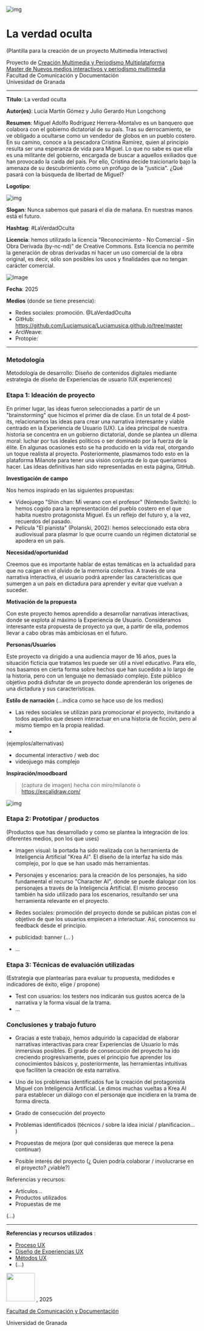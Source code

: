 ![img](Logo.png)
# La verdad oculta

(Plantilla para la creación de un proyecto Multimedia Interactivo)

Proyecto de [Creación Multimedia y Periodismo Multiplataforma](https://github.com/mgea/PeriodismoMultimedia) <br>
[Master de Nuevos medios interactivos y periodismo multimedia](https://masteres.ugr.es/newmedia-periodismo-multimedia/) <br>
Facultad de Comunicación y Documentación <br>
Univesidad de Granada  

----

**Titulo**: La verdad oculta

**Autor(es)**: Lucía Martín Gómez y Julio Gerardo Hun Longchong

**Resumen**: Miguel Adolfo Rodríguez Herrera-Montalvo es un banquero que colabora con el gobierno dictatorial de su país. Tras su derrocamiento, se ve obligado a ocultarse como un vendedor de globos en un pueblo costero. En su camino, conoce a la pescadora Cristina Ramírez, quien al principio resulta ser una esperanza de vida para Miguel. Lo que no sabe es que ella es una militante del gobierno, encargada de buscar a aquellos exiliados que han provocado la caída del país. Por ello, Cristina decide traicionarlo bajo la amenaza de su descubrimiento como un prófugo de la "justicia". ¿Qué pasará con la búsqueda de libertad de Miguel?

**Logotipo**: 

![img](Logotipo.png)

**Slogan**: Nunca sabemos qué pasará el día de mañana. En nuestras manos está el futuro.

**Hashtag**: #LaVerdadOculta

**Licencia**: hemos utilizado la licencia "Reconocimiento - No Comercial - Sin Obra Derivada (by-nc-nd)" de Creative Commons. Esta licencia no permite la generación de obras derivadas ni hacer un uso comercial de la obra original, es decir, sólo son posibles los usos y finalidades que no tengan carácter comercial.

![Image](https://github.com/user-attachments/assets/d51477be-266a-4e55-bcac-d0adea968411)

**Fecha**: 2025

**Medios** (donde se tiene presencia): 

* Redes sociales: promoción. @LaVerdadOculta
* GitHub: https://github.com/Luciamusica/Luciamusica.github.io/tree/master
* ArcWeave:
* Protopie:

--- 

### Metodología

Metodología de desarrollo: Diseño de contenidos digitales mediante estrategia de diseño de Experiencias de usuario (UX experiences) 

### Etapa 1: Ideación de proyecto 

En primer lugar, las ideas fueron seleccionadas a partir de un "brainstorming" que hicimos el primer día de clase. En un total de 4 post-its, relacionamos las ideas para crear una narrativa interesante y viable centrado en la Experiencia de Usuario (UX). La idea principal de nuestra historia se concentra en un gobierno dictatorial, donde se plantea un dilema moral: luchar por tus ideales políticos o ser dominado por la fuerza de la élite. En algunas ocasiones esto se ha producido en la vida real, otorgando un toque realista al proyecto.
Posteriormente, plasmamos todo esto en la plataforma Milanote para tener una visión conjunta de lo que queríamos hacer. Las ideas definitivas han sido representadas en esta página, GitHub.

**Investigación de campo**

Nos hemos inspirado en las siguientes propuestas:
* Videojuego "Shin chan: Mi verano con el profesor" (Nintendo Switch): lo hemos cogido para la representación del pueblo costero en el que habita nuestro protagonista Miguel. Es un reflejo del futuro y, a la vez, recuerdos del pasado.
* Película "El pianista" (Polanski, 2002): hemos seleccionado esta obra audiovisual para plasmar lo que ocurre cuando un régimen dictatorial se apodera en un país.

**Necesidad/oportunidad** 

Creemos que es importante hablar de estas temáticas en la actualidad para que no caigan en el olvido de la memoria colectiva. A través de una narrativa interactiva, el usuario podrá aprender las características que sumergen a un país en dictadura para aprender y evitar que vuelvan a suceder.

**Motivación de la propuesta**

Con este proyecto hemos aprendido a desarrollar narrativas interactivas, donde se explota al máximo la Experiencia de Usuario. Consideramos interesante esta propuesta de proyecto ya que, a partir de ella, podemos llevar a cabo obras más ambiciosas en el futuro.

**Personas/Usuarios** 

Este proyecto va dirigido a una audiencia mayor de 16 años, pues la situación ficticia que tratamos les puede ser útil a nivel educativo. Para ello, nos basamos en cierta forma sobre hechos que han sucedido a lo largo de la historia, pero con un lenguaje no demasiado complejo. Este público objetivo podrá disfrutar de un proyecto donde aprenderán los orígenes de una dictadura y sus características.

**Estilo de narración**  (...indica como se hace uso de los medios) 

* Las redes sociales se utilizan para promocionar el proyecto, invitando a todos aquellos que deseen interactuar en una historia de ficción, pero al mismo tiempo en la propia realidad.
* 

(ejemplos/alternativas) 
* documental interactivo / web doc
* videojuego más complejo

**Inspiración/moodboard**

> (captura de imagen) hecha con miro/milanote o https://excalidraw.com/

![img](Moodboard.png)

### Etapa 2: Prototipar / productos 

(Productos que has desarrollado y como se plantea la integración de los diferentes medios, pon los que uses) 

* Imagen visual: la portada ha sido realizada con la herramienta de Inteligencia Artificial "Krea AI". El diseño de la interfaz ha sido más complejo, por lo que se han usado más herramientas.

* Personajes y escenarios: para la creación de los personajes, ha sido fundamental el recurso "Character AI", donde se puede dialogar con los personajes a través de la Inteligencia Artificial. El mismo proceso también ha sido utilizado para los escenarios, resultando ser una herramienta relevante en el proyecto.

* Redes sociales: promoción del proyecto donde se publican pistas con el objetivo de que los usuarios empiecen a interactuar. Así, conocemos su feedback desde el principio.

* publicidad: banner (... ) 

* ...

### Etapa 3: Técnicas de evaluación utilizadas

(Estrategia que plantearías para evaluar tu propuesta, medidodes e indicadores de éxito, elige / propone) 

* Test con usuarios: los testers nos indicarán sus gustos acerca de la narrativa y la forma visual de la trama.
* ... 





### Conclusiones y trabajo futuro

* Gracias a este trabajo, hemos adquirido la capacidad de elaborar narrativas interactivas para crear Experiencias de Usuario lo más inmersivas posibles. El grado de consecución del proyecto ha ido creciendo progresivamente, pues el principio fue aprender los conocimientos básicos y, posteriormente, las herramientas intuitivas que faciliten la creación de esta narrativa.
* Uno de los problemas identificados fue la creación del protagonista Miguel con Inteligencia Artificial. Le dimos muchas vueltas a Krea AI para establecer un diálogo con el personaje que incidiera en la trama de forma directa.


* Grado de consecución del proyecto 
* Problemas identificados  (técnicos / sobre la idea inicial / planificacion… ) 
* Propuestas de mejora (por qué consideras que merece la pena continuar)
* Posible interés del proyecto (¿ Quien podría  colaborar / involucrarse en el proyecto? ¿viable?)


Referencias y recursos: 

* Artículos ..  
* Productos utilizados  
* Propuestas de me

(...)






----

**Referencias y recursos utilizados** :

* [Proceso UX](https://uxmastery.com/resources/process/)
* [Diseño de Experiencias UX](http://www.nosolousabilidad.com/articulos/uxd.htm) 
* [Métodos UX](https://mgea.github.io/UX-DIU-Checklist/index.html) 
* (...) 



<img src="https://mirrors.creativecommons.org/presskit/buttons/88x31/png/by-nc-sa.png"  width="75" > , 2025

[Facultad de Comunicación y Documentación](http://fcd.ugr.es)

Universidad de Granada











